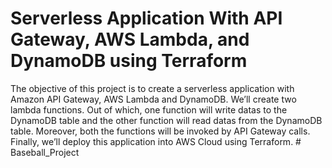 # Serverless Application With API Gateway, AWS Lambda, and DynamoDB using Terraform

The objective of this project is to create a serverless application with Amazon API Gateway, AWS Lambda and DynamoDB. We’ll create two lambda functions. Out of which, one function will write datas to the DynamoDB table and the other function will read datas from the DynamoDB table. Moreover, both the functions will be invoked by API Gateway calls. Finally, we’ll deploy this application into AWS Cloud using Terraform.
#   B a s e b a l l _ P r o j e c t  
 